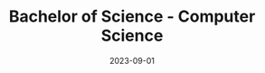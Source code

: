 ---
date: "2023-09-01"
title: "Bachelor of Science - Computer Science"
school: "McGill University"
location: "Montreal, QC"
range: "September 2023 - April 2027 (expected)"
content:
  - "Specialist: Artificial Intellegence"
  - "Major: Computer Science"
--- 